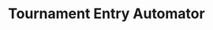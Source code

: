---
title: "Tournament Entry Automator"
excerpt: "An automated pipeline process of joining free entry tournaments on Repeat.gg through Selenium, supporting both Headless and Browser modes via Windows Task Scheduler"
# date: 2025-07-01
date_range: "Aug 2024 - Sept 2024"
status: "active"
carousel_id: "tournament-entry-automator"
github_url: "https://github.com/johnnyl77/repeat-gg-automated"
technologies:
  - Python
  - Selenium
  - chrome webdrivers
  - Windows Task Scheduler
  - Git
order: 60
carousel_slides:
  - type: video
    url: https://www.youtube.com/watch?v=ly1RhP5ola8
    alt: Demo of tournament entry system in browser mode
    caption: Browser Mode Demo - Tournament Entry System
  - type: video
    url: https://www.youtube.com/watch?v=A3SPMPCcF4c
    alt: Demo of tournament entry system in headless mode
    caption: Headless Mode Demo - Automated Tournament Entry
  - type: image
    url: /files/tournament-entry-automator/sample-list.png
    alt: Tournament list page showing available free-entry events
    caption: List of Free-Entry Tournaments
  - type: image
    url: /files/tournament-entry-automator/sample-entry-success.png
    alt: Successful tournament entry confirmation screen
    caption: Successful Tournament Registration
  - type: image
    url: /files/tournament-entry-automator/sample-rewards-page.png
    alt: Rewards page showing accumulated points and bonuses
    caption: Rewards Page
---